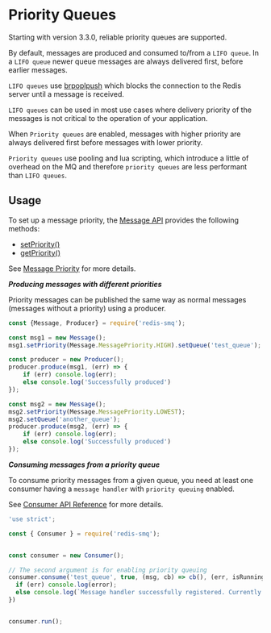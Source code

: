 # Priority Queues

Starting with version 3.3.0, reliable priority queues are supported.

By default, messages are produced and consumed to/from a `LIFO queue`. In a `LIFO queue` newer queue messages are always delivered first, before earlier messages. 

`LIFO queues` use [brpoplpush](https://redis.io/commands/brpoplpush) which blocks the connection to the Redis server until a message is received. 

`LIFO queues` can be used in most use cases where delivery priority of the messages is not critical to the operation of your application.

When `Priority queues` are enabled, messages with higher priority are always delivered first before messages with lower priority. 

`Priority queues` use pooling and lua scripting, which introduce a little of overhead on the MQ and therefore `priority queues` are less performant than `LIFO queues`. 

## Usage

To set up a message priority, the [Message API](/docs/api/message.md) provides the following methods:

* [setPriority()](api/message.md#messageprototypesetpriority)
* [getPriority()](api/message.md#messageprototypegetpriority)

See [Message Priority](api/message.md#messagemessagepriority) for more details.

***Producing messages with different priorities***

Priority messages can be published the same way as normal messages (messages without a priority) using a producer.

```javascript
const {Message, Producer} = require('redis-smq');

const msg1 = new Message();
msg1.setPriority(Message.MessagePriority.HIGH).setQueue('test_queue');

const producer = new Producer();
producer.produce(msg1, (err) => {
    if (err) console.log(err);
    else console.log('Successfully produced')
});

const msg2 = new Message();
msg2.setPriority(Message.MessagePriority.LOWEST);
msg2.setQueue('another_queue');
producer.produce(msg2, (err) => {
    if (err) console.log(err);
    else console.log('Successfully produced')
});

```

***Consuming messages from a priority queue***

To consume priority messages from a given queue, you need at least one consumer having a `message handler` with `priority queuing` enabled.

See [Consumer API Reference](/docs/api/consumer.md) for more details.

```javascript
'use strict';

const { Consumer } = require('redis-smq');


const consumer = new Consumer();

// The second argument is for enabling priority queuing 
consumer.consume('test_queue', true, (msg, cb) => cb(), (err, isRunning) => {
  if (err) console.log(error);
  else console.log(`Message handler successfully registered. Currently it is ${isRunning? '': 'not '}running.`);
})


consumer.run();
```

